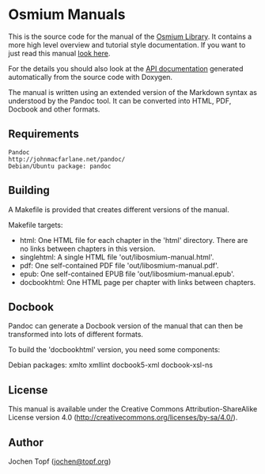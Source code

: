 
# Osmium Manuals

This is the source code for the manual of the [Osmium
Library](http://osmcode.org/libosmium/). It contains a more high level overview
and tutorial style documentation. If you want to just read this manual
[look here](http://osmcode.org/libosmium/manual/libosmium-manual.html).

For the details you should also look at the [API
documentation](http://osmcode.org/libosmium/reference/) generated automatically
from the source code with Doxygen.

The manual is written using an extended version of the Markdown syntax as
understood by the Pandoc tool. It can be converted into HTML, PDF, Docbook and
other formats.

## Requirements

    Pandoc
    http://johnmacfarlane.net/pandoc/
    Debian/Ubuntu package: pandoc

## Building

A Makefile is provided that creates different versions of the manual.

Makefile targets:

* html: One HTML file for each chapter in the 'html' directory.
  There are no links between chapters in this version.
* singlehtml: A single HTML file 'out/libosmium-manual.html'.
* pdf: One self-contained PDF file 'out/libosmium-manual.pdf'.
* epub: One self-contained EPUB file 'out/libosmium-manual.epub'.
* docbookhtml: One HTML page per chapter with links between
  chapters.

## Docbook

Pandoc can generate a Docbook version of the manual that can then be
transformed into lots of different formats.

To build the 'docbookhtml' version, you need some components:

Debian packages: xmlto xmllint docbook5-xml docbook-xsl-ns

## License

This manual is available under the Creative Commons Attribution-ShareAlike
License version 4.0 (http://creativecommons.org/licenses/by-sa/4.0/).

## Author

Jochen Topf (jochen@topf.org)

